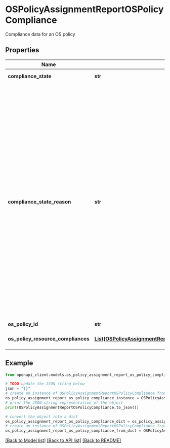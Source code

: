# OSPolicyAssignmentReportOSPolicyCompliance

Compliance data for an OS policy

## Properties

Name | Type | Description | Notes
------------ | ------------- | ------------- | -------------
**compliance_state** | **str** | The compliance state of the OS policy. | [optional] 
**compliance_state_reason** | **str** | The reason for the OS policy to be in an unknown compliance state. This field is always populated when &#x60;compliance_state&#x60; is &#x60;UNKNOWN&#x60;. If populated, the field can contain one of the following values: * &#x60;vm-not-running&#x60;: The VM was not running. * &#x60;os-policies-not-supported-by-agent&#x60;: The version of the OS Config agent running on the VM does not support running OS policies. * &#x60;no-agent-detected&#x60;: The OS Config agent is not detected for the VM. * &#x60;resource-execution-errors&#x60;: The OS Config agent encountered errors while executing one or more resources in the policy. See &#x60;os_policy_resource_compliances&#x60; for details. * &#x60;task-timeout&#x60;: The task sent to the agent to apply the policy timed out. * &#x60;unexpected-agent-state&#x60;: The OS Config agent did not report the final status of the task that attempted to apply the policy. Instead, the agent unexpectedly started working on a different task. This mostly happens when the agent or VM unexpectedly restarts while applying OS policies. * &#x60;internal-service-errors&#x60;: Internal service errors were encountered while attempting to apply the policy. | [optional] 
**os_policy_id** | **str** | The OS policy id | [optional] 
**os_policy_resource_compliances** | [**List[OSPolicyAssignmentReportOSPolicyComplianceOSPolicyResourceCompliance]**](OSPolicyAssignmentReportOSPolicyComplianceOSPolicyResourceCompliance.md) | Compliance data for each resource within the policy that is applied to the VM. | [optional] 

## Example

```python
from openapi_client.models.os_policy_assignment_report_os_policy_compliance import OSPolicyAssignmentReportOSPolicyCompliance

# TODO update the JSON string below
json = "{}"
# create an instance of OSPolicyAssignmentReportOSPolicyCompliance from a JSON string
os_policy_assignment_report_os_policy_compliance_instance = OSPolicyAssignmentReportOSPolicyCompliance.from_json(json)
# print the JSON string representation of the object
print(OSPolicyAssignmentReportOSPolicyCompliance.to_json())

# convert the object into a dict
os_policy_assignment_report_os_policy_compliance_dict = os_policy_assignment_report_os_policy_compliance_instance.to_dict()
# create an instance of OSPolicyAssignmentReportOSPolicyCompliance from a dict
os_policy_assignment_report_os_policy_compliance_from_dict = OSPolicyAssignmentReportOSPolicyCompliance.from_dict(os_policy_assignment_report_os_policy_compliance_dict)
```
[[Back to Model list]](../README.md#documentation-for-models) [[Back to API list]](../README.md#documentation-for-api-endpoints) [[Back to README]](../README.md)


